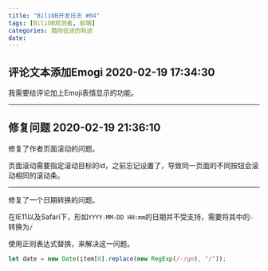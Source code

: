```yaml
---
title: "BiliOB开发日志 #04"
tags: [BiliOB观测者, 前端]
categories: 踏向征途的轨迹
date: 
---
```

## 评论文本添加Emogi 2020-02-19 17:34:30

我需要给评论加上Emoji表情显示的功能。

---

## 修复问题 2020-02-19 21:36:10

修复了作者页面滚动的问题。

页面滚动需要指定滚动目标的id，之前忘记设置了，导致同一页面的不同按钮会滚动相同的滚动条。

---

修复了一个日期转换的问题。

在IE11以及Safari下，形如`YYYY-MM-DD HH:mm`的日期并不受支持，需要将其中的`-`转换为`/`

使用正则表达式替换，来解决这一问题。

``` js
let date = new Date(item[0].replace(new RegExp(/-/gm), "/"));
```
